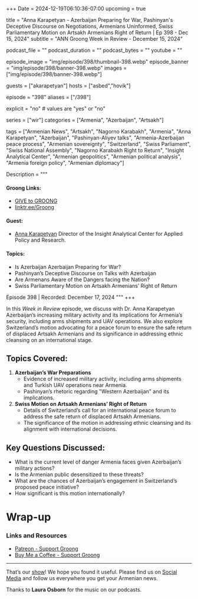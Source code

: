 +++
Date = 2024-12-19T06:10:36-07:00
upcoming = true

title = "Anna Karapetyan - Azerbaijan Preparing for War, Pashinyan's Deceptive Discourse on Negotiations, Armenians Uninformed, Swiss Parliamentary Motion on Artsakh Armenians Right of Return | Ep 398 - Dec 15, 2024"
subtitle = "ANN Groong Week in Review - December 15, 2024"

podcast_file = "" 
podcast_duration = ""
podcast_bytes = ""
youtube = ""

episode_image = "img/episode/398/thumbnail-398.webp"
episode_banner = "img/episode/398/banner-398.webp"
images = ["img/episode/398/banner-398.webp"]

guests = ["akarapetyan"]
hosts = ["asbed","hovik"]

episode = "398"
aliases = ["/398"]

explicit = "no" # values are "yes" or "no"

series = ["wir"]
categories = ["Armenia", "Azerbaijan", "Artsakh"]

tags = ["Armenian News", "Artsakh", "Nagorno Karabakh", "Armenia", "Anna Karapetyan", "Azerbaijan", "Pashinyan-Aliyev talks", "Armenia-Azerbaijan peace process", "Armenian sovereignty", "Switzerland", "Swiss Parliament", "Swiss National Assembly", "Nagorno Karabakh Right to Return", "Insight Analytical Center", "Armenian geopolitics", "Armenian political analysis", "Armenia foreign policy", "Armenian diplomacy"]


Description = """

#### Groong Links:
* [GIVE to GROONG](https://podcasts.groong.org/donate)
* [linktr.ee/Groong](https://linktr.ee/groong)

#### Guest:
* [Anna Karapetyan](/guest/akarapetyan) Director of the Insight Analytical Center for Applied Policy and Research.

#### Topics:
* Is Azerbaijan Azerbaijan Preparing for War?
* Pashinyan’s Deceptive Discourse on Talks with Azerbaijan
* Are Armenans Aware of the Dangers facing the Nation?
* Swiss Parliamentary Motion on Artsakh Armenians’ Right of Return

Episode 398 | Recorded: December 17, 2024
"""
+++

In this *Week in Review* episode, we discuss with Dr. Anna Karapetyan Azerbaijan’s increasing military activity and its implications for Armenia’s security, including arms shipments and UAV operations. We also explore Switzerland’s motion advocating for a peace forum to ensure the safe return of displaced Artsakh Armenians and its significance in addressing ethnic cleansing on an international stage.


## Topics Covered:

1. **Azerbaijan’s War Preparations**
    * Evidence of increased military activity, including arms shipments and Turkish UAV operations near Armenia.
    * Pashinyan’s rhetoric regarding "Western Azerbaijan" and its implications.
2. **Swiss Motion on Artsakh Armenians’ Right of Return**
    * Details of Switzerland’s call for an international peace forum to address the safe return of displaced Artsakh Armenians.
    * The significance of the motion in addressing ethnic cleansing and its alignment with international decisions.


## Key Questions Discussed:

* What is the current level of danger Armenia faces given Azerbaijan’s military actions?
* Is the Armenian public desensitized to these threats?
* What are the chances of Azerbaijan’s engagement in Switzerland’s proposed peace initiative?
* How significant is this motion internationally?


# Wrap-up

### **Links and Resources**

* [Patreon - Support Groong](https://www.patreon.com/ann_groong)
* [Buy Me a Coffee - Support Groong](https://www.buymeacoffee.com/groong)

---

That’s our [show](https://podcasts.groong.org/)! We hope you found it useful. Please find us on [Social Media](https://linktr.ee/groong) and follow us everywhere you get your Armenian news.

Thanks to **Laura Osborn** for the music on our podcasts.
